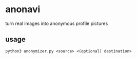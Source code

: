 # anonavi
turn real images into anonymous profile pictures

## usage
```
python3 anonymizer.py <source> <(optional) destination>
```
